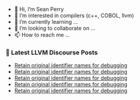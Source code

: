 - 👋 Hi, I’m Sean Perry
- 👀 I’m interested in compilers (c++, COBOL, llvm)
- 🌱 I’m currently learning ...
- 💞️ I’m looking to collaborate on ...
- 📫 How to reach me ...

<!---
s66perry/s66perry is a ✨ special ✨ repository because its `README.md` (this file) appears on your GitHub profile.
You can click the Preview link to take a look at your changes.
--->
### 📕 Latest LLVM Discourse Posts

<!-- DISCOURSE-LLVM:START -->
- [Retain original identifier names for debugging](https://discourse.llvm.org/t/retain-original-identifier-names-for-debugging/76417?page=3#post_42)
- [Retain original identifier names for debugging](https://discourse.llvm.org/t/retain-original-identifier-names-for-debugging/76417?page=3#post_41)
- [Retain original identifier names for debugging](https://discourse.llvm.org/t/retain-original-identifier-names-for-debugging/76417?page=2#post_40)
- [Retain original identifier names for debugging](https://discourse.llvm.org/t/retain-original-identifier-names-for-debugging/76417?page=2#post_39)
- [Retain original identifier names for debugging](https://discourse.llvm.org/t/retain-original-identifier-names-for-debugging/76417?page=2#post_38)
<!-- DISCOURSE-LLVM:END -->
